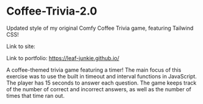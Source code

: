 # Coffee-Trivia-2.0
Updated style of my original Comfy Coffee Trivia game, featuring Tailwind CSS!

Link to site: 

Link to portfolio: https://leaf-junkie.github.io/

A coffee-themed trivia game featuring a timer! The main focus of this exercise was to use the built in timeout and interval functions in JavaScript. The player has 15 seconds to answer each question. The game keeps track of the number of correct and incorrect answers, as well as the number of times that time ran out. 
